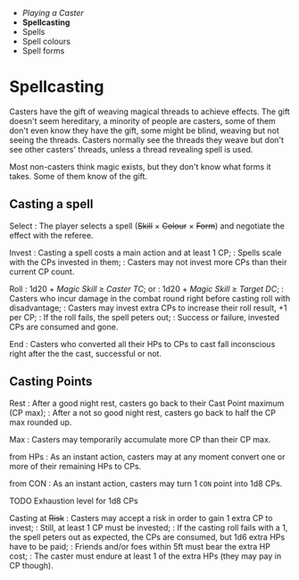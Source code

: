 
<!-- .margin.compass -->
* _Playing a Caster_
* **Spellcasting**
* Spells
* Spell colours
* Spell forms


# Spellcasting

Casters have the gift of weaving magical threads to achieve effects. The gift doesn't seem hereditary, a minority of people are casters, some of them don't even know they have the gift, some might be blind, weaving but not seeing the threads. Casters normally see the threads they weave but don't see other casters' threads, unless a thread revealing spell is used.

Most non-casters think magic exists, but they don't know what forms it takes. Some of them know of the gift.


## Casting a spell

Select
: The player selects a spell (~~Skill~~ × ~~Colour~~ × ~~Form~~) and negotiate the effect with the referee.


Invest
: Casting a spell costs a main action and at least 1 CP;
: Spells scale with the CPs invested in them;
: Casters may not invest more CPs than their current CP count.

Roll
: 1d20 + _Magic Skill_ ≥ _Caster TC_; or
: 1d20 + _Magic Skill_ ≥ _Target DC_;
: Casters who incur damage in the combat round right before casting roll with disadvantage;
: Casters may invest extra CPs to increase their roll result, +1 per CP;
: If the roll fails, the spell peters out;
: Success or failure, invested CPs are consumed and gone.

End
: Casters who converted all their HPs to CPs to cast fall inconscious right after the the cast, successful or not.


## Casting Points

Rest
: After a good night rest, casters go back to their Cast Point maximum (CP max);
: After a not so good night rest, casters go back to half the CP max rounded up.

Max
: Casters may temporarily accumulate more CP than their CP max.

from HPs
: As an instant action, casters may at any moment convert one or more of their remaining HPs to CPs.

from CON
: As an instant action, casters may turn 1 `CON` point into 1d8 CPs.


<!-- RETURN -->

TODO Exhaustion level for 1d8 CPs

Casting at ~~Risk~~
: Casters may accept a risk in order to gain 1 extra CP to invest;
: Still, at least 1 CP must be invested;
: If the casting roll fails with a 1, the spell peters out as expected, the CPs are consumed, but 1d6 extra HPs have to be paid;
: Friends and/or foes within 5ft must bear the extra HP cost;
: The caster must endure at least 1 of the extra HPs (they may pay in CP though).

